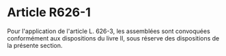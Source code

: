 # Article R626-1

Pour l'application de l'article L. 626-3, les assemblées sont convoquées conformément aux dispositions du livre II, sous réserve des dispositions de la présente section.
